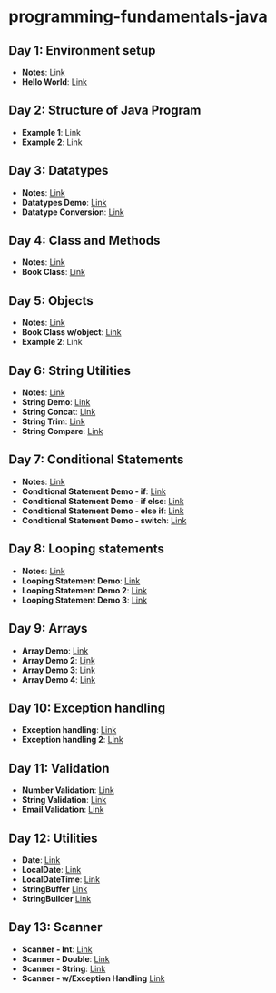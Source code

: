 # programming-fundamentals-java

## Day 1: Environment setup
- **Notes**: [Link](https://github.com/suryaumapathy2812/programming-fundamentals-java/blob/main/src/day01/README.md)
- **Hello World**: [Link](https://github.com/suryaumapathy2812/programming-fundamentals-java/blob/main/src/day01/HelloWorld.java)

## Day 2: Structure of Java Program

- **Example 1**: Link
- **Example 2**: Link

## Day 3: Datatypes
- **Notes**: [Link](https://github.com/suryaumapathy2812/programming-fundamentals-java/blob/main/src/day03/README.md)
- **Datatypes Demo**: [Link](https://github.com/suryaumapathy2812/programming-fundamentals-java/blob/main/src/day03/DatatypeDemo.java)
- **Datatype Conversion**: [Link](https://github.com/suryaumapathy2812/programming-fundamentals-java/blob/main/src/day03/DataConversionDemo.java)

## Day 4: Class and Methods
- **Notes**: [Link](https://github.com/suryaumapathy2812/programming-fundamentals-java/blob/main/src/day04/README.md)
- **Book Class**: [Link](https://github.com/suryaumapathy2812/programming-fundamentals-java/blob/main/src/day04/BookDemo.java)

## Day 5: Objects
- **Notes**: [Link](https://github.com/suryaumapathy2812/programming-fundamentals-java/blob/main/src/day05/README.md)
- **Book Class w/object**: [Link](https://github.com/suryaumapathy2812/programming-fundamentals-java/blob/main/src/day05/BookDemo.java)
- **Example 2**: Link

## Day 6: String Utilities
- **Notes**: [Link](https://github.com/suryaumapathy2812/programming-fundamentals-java/blob/main/src/day06/README.md)
- **String Demo**: [Link](https://github.com/suryaumapathy2812/programming-fundamentals-java/blob/main/src/day06/StringDemo.java)
- **String Concat**: [Link](https://github.com/suryaumapathy2812/programming-fundamentals-java/blob/main/src/day06/StringConcatDemo.java)
- **String Trim**: [Link](https://github.com/suryaumapathy2812/programming-fundamentals-java/blob/main/src/day06/StringTrimDemo.java)
- **String Compare**: [Link](https://github.com/suryaumapathy2812/programming-fundamentals-java/blob/main/src/day06/StringCompareDemo.java)

## Day 7: Conditional Statements
- **Notes**: [Link](https://github.com/suryaumapathy2812/programming-fundamentals-java/blob/main/src/day07/README.md)
- **Conditional Statement Demo - if**: [Link](https://github.com/suryaumapathy2812/programming-fundamentals-java/blob/main/src/day07/ConditionalStatementDemo.java)
- **Conditional Statement Demo - if else**: [Link](https://github.com/suryaumapathy2812/programming-fundamentals-java/blob/main/src/day07/ConditionalStatementDemo2.java)
- **Conditional Statement Demo - else if**: [Link](https://github.com/suryaumapathy2812/programming-fundamentals-java/blob/main/src/day07/ConditionalStatementDemo3.java)
- **Conditional Statement Demo - switch**: [Link](https://github.com/suryaumapathy2812/programming-fundamentals-java/blob/main/src/day07/ConditionalStatementDemo4.java)


## Day 8: Looping statements
- **Notes**: [Link](https://github.com/suryaumapathy2812/programming-fundamentals-java/blob/main/src/day08/README.md)
- **Looping Statement Demo**: [Link](https://github.com/suryaumapathy2812/programming-fundamentals-java/blob/main/src/day08/LoopingStatmentDemo.java)
- **Looping Statement Demo 2**: [Link](https://github.com/suryaumapathy2812/programming-fundamentals-java/blob/main/src/day08/LoopingStatmentDemo2.java)
- **Looping Statement Demo 3**: [Link](https://github.com/suryaumapathy2812/programming-fundamentals-java/blob/main/src/day08/LoopingStatmentDemo3.java)

## Day 9: Arrays
- **Array Demo**: [Link](https://github.com/suryaumapathy2812/programming-fundamentals-java/blob/main/src/day09/ArrayDemo.java)
- **Array Demo 2**: [Link](https://github.com/suryaumapathy2812/programming-fundamentals-java/blob/main/src/day09/ArrayDemo2.java)
- **Array Demo 3**: [Link](https://github.com/suryaumapathy2812/programming-fundamentals-java/blob/main/src/day09/ArrayDemo3.java)
- **Array Demo 4**: [Link](https://github.com/suryaumapathy2812/programming-fundamentals-java/blob/main/src/day09/ArrayDemo4.java)


## Day 10: Exception handling
- **Exception handling**: [Link](https://github.com/suryaumapathy2812/programming-fundamentals-java/blob/main/src/day10/ExceptionHandlingDemo.java)
- **Exception handling 2**: [Link](https://github.com/suryaumapathy2812/programming-fundamentals-java/blob/main/src/day10/ExceptionHandlingDemo2.java)

## Day 11: Validation
- **Number Validation**: [Link](https://github.com/suryaumapathy2812/programming-fundamentals-java/blob/main/src/day11/NumberValidationDemo.java)
- **String Validation**: [Link](https://github.com/suryaumapathy2812/programming-fundamentals-java/blob/main/src/day11/StringValidationDemo.java)
- **Email Validation**: [Link](https://github.com/suryaumapathy2812/programming-fundamentals-java/blob/main/src/day11/EmailValidationDemo.java)


## Day 12: Utilities
- **Date**: [Link](https://github.com/suryaumapathy2812/programming-fundamentals-java/blob/main/src/day12/DateDemo.java)
- **LocalDate**: [Link](https://github.com/suryaumapathy2812/programming-fundamentals-java/blob/main/src/day12/DateDemo2.java)
- **LocalDateTime**: [Link](https://github.com/suryaumapathy2812/programming-fundamentals-java/blob/main/src/day12/DateDemo3.java)
- **StringBuffer**  [Link](https://github.com/suryaumapathy2812/programming-fundamentals-java/blob/main/src/day12/StringBufferDemo.java)
- **StringBuilder** [Link](https://github.com/suryaumapathy2812/programming-fundamentals-java/blob/main/src/day12/StringBuilderDemo.java)

## Day 13: Scanner
- **Scanner - Int**: [Link](https://github.com/suryaumapathy2812/programming-fundamentals-java/blob/main/src/day13/ScannerIntDemo.java)
- **Scanner - Double**: [Link](https://github.com/suryaumapathy2812/programming-fundamentals-java/blob/main/src/day13/ScannerDoubleDemo.java)
- **Scanner - String**: [Link](https://github.com/suryaumapathy2812/programming-fundamentals-java/blob/main/src/day13/ScannerStringDemo.java) 
- **Scanner - w/Exception Handling**  [Link](https://github.com/suryaumapathy2812/programming-fundamentals-java/blob/main/src/day13/ScannerExceptionHandlingDemo.java) 